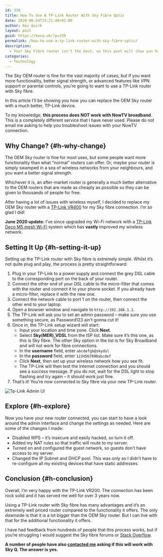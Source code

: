 ```yaml
---
id: 339
title: How To Use A TP-Link Router With Sky Fibre Optic
date: 2020-06-24T15:21:00+01:00
author: Kev Quirk
layout: post
guid: https://kevq.uk/?p=339
permalink: /how-to-use-a-tp-link-router-with-sky-fibre-optic/
description:
  - Your Sky Fibre router isn't the best, so this post will show you how to use a TP-Link router with Sky fibre optic broadband.
categories:
  - Technology
---
```

The Sky OEM router is fine for the vast majority of cases, but if you want more functionality, better signal strength, or advanced features like VPN support or parental controls, you’re going to want to use a TP-Link router with Sky fibre.

In this article I’ll be showing you how you can replace the OEM Sky router with a much better, TP-Link device.

<p class="notice">
  To my knowledge, <strong>this process does NOT work with NowTV broadband</strong>. This is a completely different service that I have never used. Please do not email me asking to help you troubleshoot issues with your NowTV connection.
</p>

## Why Change? {#h-why-change}

The OEM Sky router is fine for most uses, but some people want more functionality than what “normal” routers can offer. Or, maybe your router is simply swamped in a sea of wireless networks from your neighbours, and you want a better signal strength.

Whichever it is, an after-market router is generally a much better alternative to the OEM routers that are made as cheaply as possible so they can be given to thousands of people for free.

After having a lot of issues with wireless myself, I decided to replace my OEM Sky router with a <a href="https://amzn.to/3t2op9U" target="_blank" rel="noreferrer noopener sponsored nofollow">TP-Link VR400</a> for my Sky fibre connection. I’m so glad I did!

<p class="notice">
  <strong>June 2020 update:</strong> I&#8217;ve since upgraded my Wi-Fi network with a <a href="https://amzn.to/3bjfsDd" target="_blank" rel="noreferrer noopener sponsored nofollow">TP-Link Deco M5 mesh Wi-Fi</a> system which has <strong>vastly </strong>improved my wireless network.
</p>

## Setting It Up {#h-setting-it-up}

Setting up the TP-Link router with Sky fibre is extremely simple. Whilst it’s not quite plug and play, the process is pretty straightforward:

  1. Plug in your TP-Link to a power supply and connect the grey DSL cable to the corresponding port on the back of your router.
  2. Connect the other end of your DSL cable to the micro-filter that comes with the router and connect it to your phone socket. If you already have a micro-filter, replace it with the new one.
  3. Connect the network cable to port 1 on the router, then connect the other end to your laptop.
  4. Open a browser window and navigate to `http://192.168.1.1`.
  5. The TP-Link will ask you to set an admin password – make sure you use something secure, as Password123 ain’t gonna cut it!
  6. Once in, the TP-Link setup wizard will start:
      * Input your location and time zone. Click **Next**.
      * Select **Sky(MER)_VDSL** from the ISP list. Make sure it’s this one, as this is Sky fibre. The other Sky option in the list is for Sky Broadband and will not work for fibre connections.
      * In the **username** field, enter `abcdefgh@skydsl`
      * In the **password** field, enter `1234567890abcdef`
      * Click **Next**, then set up your wireless network how you see fit.
      * The TP-Link will then test the Internet connection and you should see a success message. If you do not, wait for the DSL light to stop flashing and try again – it should work just fine.
  7. That’s it! You’re now connected to Sky fibre via your new TP-Link router.

<div class="wp-block-image">
  <img loading="lazy" width="790" height="301" src="/assets/images/wp-images/2019/11/tplink-admin.png" alt="Tp-Link Admin UI" class="wp-image-340" srcset="/assets/images/wp-images/2019/11/tplink-admin.png 790w, /assets/images/wp-images/2019/11/tplink-admin-300x114.png 300w, /assets/images/wp-images/2019/11/tplink-admin-768x293.png 768w" sizes="(max-width: 790px) 100vw, 790px" />
</div>

## Explore {#h-explore}

Now you have your new router connected, you can start to have a look around the admin interface and change the settings as needed. Here are some of the changes I made:

  * Disabled WPS – it’s insecure and easily hacked, so turn it off.
  * Added my NAT rules so that traffic will route to my server.
  * Turned on and configured the guest network, so guests don’t have access to my server.
  * Changed the IP Subnet and DHCP pool. This was only so I didn’t have to re-configure all my existing devices that have static addresses.

## Conclusion {#h-conclusion}

Overall, I’m very happy with the TP-Link VR200. The connection has been rock solid and it has served me well for over 3 years now.

Using a TP-Link router with Sky fibre has many advantages and it’s an extremely well priced router compared to the functionality it offers. The only downside is that it is a lot bigger than the OEM Sky router. But I can live with that for the additional functionality it offers.

I have had feedback from hundreds of people that this process works, but if you&#8217;re struggling I would suggest the Sky fibre forums or <a rel="noreferrer noopener" href="https://stackoverflow.com/questions/tagged/broadband" target="_blank">Stack Overflow</a>.

**A number of people have also [contacted me](https://kevq.uk/contact/) asking if this will work with Sky Q. The answer is yes.**
